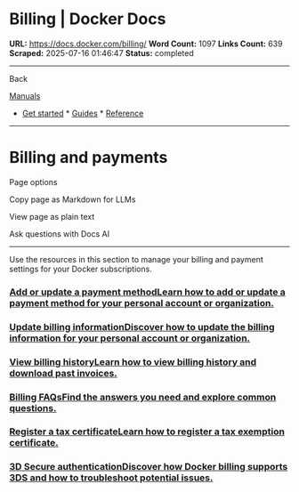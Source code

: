 # Billing | Docker Docs

**URL:** https://docs.docker.com/billing/
**Word Count:** 1097
**Links Count:** 639
**Scraped:** 2025-07-16 01:46:47
**Status:** completed

---

Back

[Manuals](https://docs.docker.com/manuals/)

  * [Get started](https://docs.docker.com/get-started/)   * [Guides](https://docs.docker.com/guides/)   * [Reference](https://docs.docker.com/reference/)

* * *

# Billing and payments

Page options

Copy page as Markdown for LLMs

View page as plain text

Ask questions with Docs AI

* * *

Use the resources in this section to manage your billing and payment settings for your Docker subscriptions.

### [Add or update a payment methodLearn how to add or update a payment method for your personal account or organization.](https://docs.docker.com/billing/payment-method/)

### [Update billing informationDiscover how to update the billing information for your personal account or organization.](https://docs.docker.com/billing/details/)

### [View billing historyLearn how to view billing history and download past invoices.](https://docs.docker.com/billing/history/)

### [Billing FAQsFind the answers you need and explore common questions.](https://docs.docker.com/billing/faqs/)

### [Register a tax certificateLearn how to register a tax exemption certificate.](https://docs.docker.com/billing/tax-certificate/)

### [3D Secure authenticationDiscover how Docker billing supports 3DS and how to troubleshoot potential issues.](https://docs.docker.com/billing/3d-secure/)